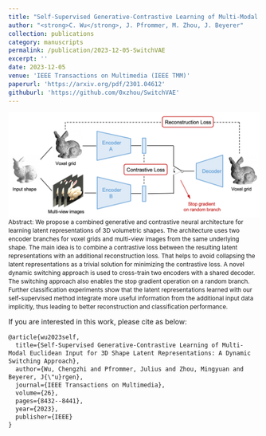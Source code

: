```yaml
---
title: "Self-Supervised Generative-Contrastive Learning of Multi-Modal Euclidean Input for 3D Shape Latent Representations: A Dynamic Switching Approach"
author: "<strong>C. Wu</strong>, J. Pfrommer, M. Zhou, J. Beyerer"
collection: publications
category: manuscripts
permalink: /publication/2023-12-05-SwitchVAE
excerpt: ''
date: 2023-12-05
venue: 'IEEE Transactions on Multimedia (IEEE TMM)'
paperurl: 'https://arxiv.org/pdf/2301.04612'
githuburl: 'https://github.com/0xzhou/SwitchVAE'
---
```


<img src="../images/teasers/teaser_SwitchVAE.png" alt="teaser_APES" style="display: block; margin: auto;">

<span style="font-size: 0.85em;">
Abstract: We propose a combined generative and contrastive neural architecture for learning latent representations of 3D volumetric shapes. The architecture uses two encoder branches for voxel grids and multi-view images from the same underlying shape. The main idea is to combine a contrastive loss between the resulting latent representations with an additional reconstruction loss. That helps to avoid collapsing the latent representations as a trivial solution for minimizing the contrastive loss. A novel dynamic switching approach is used to cross-train two encoders with a shared decoder. The switching approach also enables the stop gradient operation on a random branch. Further classification experiments show that the latent representations learned with our self-supervised method integrate more useful information from the additional input data implicitly, thus leading to better reconstruction and classification performance.
</span>

If you are interested in this work, please cite as below:

```text
@article{wu2023self,
  title={Self-Supervised Generative-Contrastive Learning of Multi-Modal Euclidean Input for 3D Shape Latent Representations: A Dynamic Switching Approach},
  author={Wu, Chengzhi and Pfrommer, Julius and Zhou, Mingyuan and Beyerer, J{\"u}rgen},
  journal={IEEE Transactions on Multimedia},
  volume={26},
  pages={8432--8441},
  year={2023},
  publisher={IEEE}
}
```
